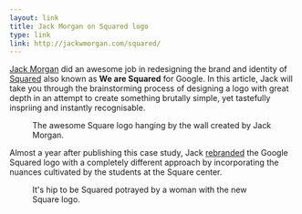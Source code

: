 ```yaml
---
layout: link
title: Jack Morgan on Squared logo
type: link
link: http://jackwmorgan.com/squared/
---
```


[Jack Morgan](http://jackwmorgan.com) did an awesome job in redesigning the brand and identity of
[Squared](http://www.wearesquared.com/) also known as **We are Squared** for Google. In this article, Jack will take you
through the brainstorming process of designing a logo with great depth in an attempt to create something brutally simple,
yet tastefully inspriing and instantly recognisable.

<figure>
    <img src="https://jackwmorgan.com/wp-content/uploads/2013/06/SQUARED-Typographic-Frame.png" alt="">
    <figcaption>The awesome Square logo hanging by the wall created by Jack Morgan.</figcaption>
</figure>

Almost a year after publishing this case study, Jack [rebranded](http://jackwmorgan.com/rebranding-google-squared/) the Google Squared logo with a completely different approach by incorporating the nuances cultivated by the students at the Square center.

<figure>
    <img src="https://jackwmorgan.com/wp-content/uploads/2014/11/Google-Squared-Hip-to-be-Squared-T-Shirt.jpg" alt="">
    <figcaption>It's hip to be Squared potrayed by a woman with the new Square logo.</figcaption>
</figure>
